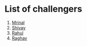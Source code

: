 # List of challengers

1. [Mrinal](https://github.com/mrinal1224)
2. [Shivay](https://github.com/shivaylamba)
3. [Rahul](https://github.com/rahulsrivastava1)
4. [Raghav](https://github.com/raghavdhingra)
